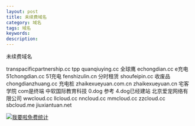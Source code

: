 ```yaml
---
layout: post
title: 未续费域名
category: 域名
tags: 域名
keywords: 
description:
---
```


未续费域名

transpacificpartnership.cc   tpp
quanqiuying.cc     全球鹰
echongdian.cc      e充电
51chongdian.cc     51充电
fenshizulin.cn     分时租赁
shoufeipin.cc      收废品
chongdianzhuang.cc 充电桩
zhaikexueyuan.com.cn
zhaikexueyuan.cn   宅客学院  com是终端     中软国际教育科技
0.dog    参考       4.dog已经建站    北京爱宠网络有限公司
wwcloud.cc
llcloud.cc
nncloud.cc
mmcloud.cc
zzcloud.cc
sbcloud.me
jiuxiantuan.net 


<script language="javascript" type="text/javascript" src="//js.users.51.la/19176892.js"></script>
<noscript><a href="//www.51.la/?19176892" target="_blank"><img alt="&#x6211;&#x8981;&#x5566;&#x514D;&#x8D39;&#x7EDF;&#x8BA1;" src="//img.users.51.la/19176892.asp" style="border:none" /></a></noscript>
